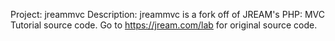 Project: jreammvc
Description: jreammvc is a fork off of JREAM's PHP: MVC Tutorial source code. Go to https://jream.com/lab for original source code.
